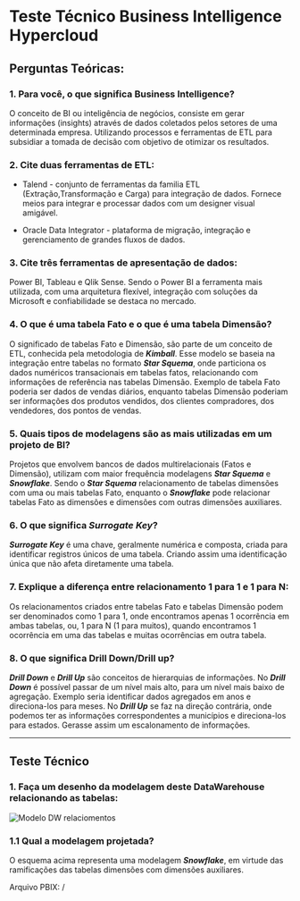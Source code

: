 # Teste Técnico Business Intelligence Hypercloud

## Perguntas Teóricas: ##

### 1.	Para você, o que significa Business Intelligence? ###
O conceito de BI ou inteligência de negócios, consiste em gerar informações (insights) através de dados coletados pelos setores de uma determinada empresa. Utilizando processos e ferramentas de ETL para subsidiar a tomada de decisão com objetivo de otimizar os resultados.

### 2.	Cite duas ferramentas de ETL: ###

* Talend - conjunto de ferramentas da familia ETL (Extração,Transformação e Carga) para integração de dados. Fornece meios para integrar e processar dados com um designer visual amigável.

* Oracle Data Integrator - plataforma de migração, integração e gerenciamento de grandes fluxos de dados.

### 3.	Cite três ferramentas de apresentação de dados: ###
Power BI, Tableau e Qlik Sense. Sendo o Power BI a ferramenta mais utilizada, com uma arquitetura flexível, integração com soluções da Microsoft e confiabilidade se destaca no mercado.

### 4.	O que é uma tabela Fato e o que é uma tabela Dimensão? ###
O significado de tabelas Fato e Dimensão, são parte de um conceito de ETL, conhecida pela metodologia de ***Kimball***. Esse modelo se baseia na integração entre tabelas no formato ***Star Squema***, onde particiona os dados numéricos transacionais em tabelas fatos, relacionando com informações de referência nas tabelas Dimensão. Exemplo de tabela Fato poderia ser dados de vendas diários, enquanto tabelas Dimensão poderiam ser informações dos produtos vendidos, dos clientes compradores, dos vendedores, dos pontos de vendas.

### 5.	Quais tipos de modelagens são as mais utilizadas em um projeto de BI? ###
Projetos que envolvem bancos de dados multirelacionais (Fatos e Dimensão), utilizam com maior frequência modelagens ***Star Squema*** e ***Snowflake***. Sendo o ***Star Squema*** relacionamento de tabelas dimensões com uma ou mais tabelas Fato, enquanto o ***Snowflake*** pode relacionar tabelas Fato as dimensões e dimensões com outras dimensões auxiliares.

### 6.	O que significa ***Surrogate Key***? ###
***Surrogate Key*** é uma chave, geralmente numérica e composta, criada para identificar registros únicos de uma tabela. Criando assim uma identificação única que não afeta diretamente uma tabela.

### 7.	Explique a diferença entre relacionamento 1 para 1 e 1 para N: ###
Os relacionamentos criados entre tabelas Fato e tabelas Dimensão podem ser denominados como 1 para 1, onde encontramos apenas 1 ocorrência em ambas tabelas, ou, 1 para N (1 para muitos), quando encontramos 1 ocorrência em uma das tabelas e muitas ocorrências em outra tabela.

### 8.	O que significa Drill Down/Drill up? ###
***Drill Down*** e ***Drill Up*** são conceitos de hierarquias de informações. No ***Drill Down*** é possível passar de um nível mais alto, para um nível mais baixo de agregação. Exemplo seria identificar dados agregados em anos e direciona-los para meses. No ***Drill Up*** se faz na direção contrária, onde podemos ter as informações correspondentes a municípios e direciona-los para estados. Gerasse assim um escalonamento de informações.

---

## Teste Técnico ##

### 1. Faça um desenho da modelagem deste DataWarehouse relacionando as tabelas:

![Modelo DW relaciomentos](https://user-images.githubusercontent.com/116115002/196692130-476a1fba-f203-43f8-a2d1-7c49572ba304.png)

### 1.1 Qual a modelagem projetada? ###
O esquema acima representa uma modelagem ***Snowflake***, em virtude das ramificações das tabelas dimensões com dimensões auxiliares.

Arquivo PBIX: /
